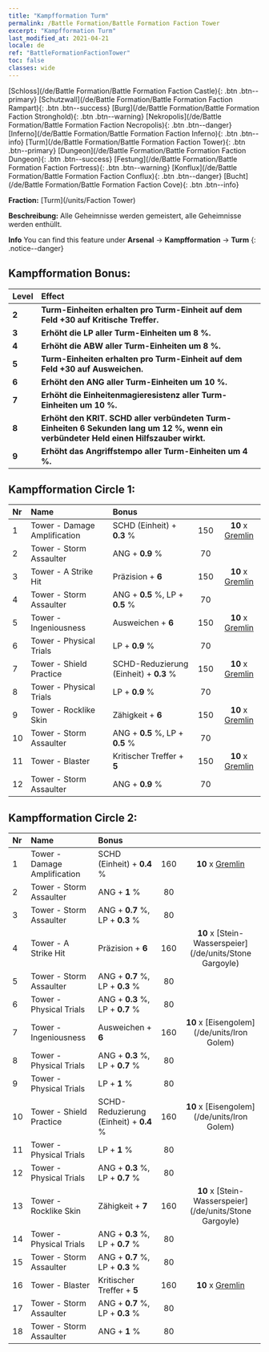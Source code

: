 ```yaml
---
title: "Kampfformation Turm"
permalink: /Battle Formation/Battle Formation Faction Tower
excerpt: "Kampfformation Turm"
last_modified_at: 2021-04-21
locale: de
ref: "BattleFormationFactionTower"
toc: false
classes: wide
---
```

 [Schloss](/de/Battle Formation/Battle Formation Faction Castle){: .btn .btn--primary} [Schutzwall](/de/Battle Formation/Battle Formation Faction Rampart){: .btn .btn--success} [Burg](/de/Battle Formation/Battle Formation Faction Stronghold){: .btn .btn--warning} [Nekropolis](/de/Battle Formation/Battle Formation Faction Necropolis){: .btn .btn--danger} [Inferno](/de/Battle Formation/Battle Formation Faction Inferno){: .btn .btn--info} [Turm](/de/Battle Formation/Battle Formation Faction Tower){: .btn .btn--primary} [Dungeon](/de/Battle Formation/Battle Formation Faction Dungeon){: .btn .btn--success} [Festung](/de/Battle Formation/Battle Formation Faction Fortress){: .btn .btn--warning} [Konflux](/de/Battle Formation/Battle Formation Faction Conflux){: .btn .btn--danger} [Bucht](/de/Battle Formation/Battle Formation Faction Cove){: .btn .btn--info} 

  **Fraction:** [Turm](/units/Faction Tower)

  **Beschreibung:** Alle Geheimnisse werden gemeistert, alle Geheimnisse werden enthüllt.

**Info** You can find this feature under **Arsenal** -> **Kampfformation** -> **Turm** 
{: .notice--danger}

## Kampfformation Bonus:

  | Level |         Effect        |
  |:------|:---------------------|
  | **2** | **Turm-Einheiten erhalten pro Turm-Einheit auf dem Feld +30 auf Kritische Treffer.** |
  | **3** | **Erhöht die LP aller Turm-Einheiten um 8 %.** |
  | **4** | **Erhöht die ABW aller Turm-Einheiten um 8 %.** |
  | **5** | **Turm-Einheiten erhalten pro Turm-Einheit auf dem Feld +30 auf Ausweichen.** |
  | **6** | **Erhöht den ANG aller Turm-Einheiten um 10 %.** |
  | **7** | **Erhöht die Einheitenmagieresistenz aller Turm-Einheiten um 10 %.** |
  | **8** | **Erhöht den KRIT. SCHD aller verbündeten Turm-Einheiten 6 Sekunden lang um 12 %, wenn ein verbündeter Held einen Hilfszauber wirkt.** |
  | **9** | **Erhöht das Angriffstempo aller Turm-Einheiten um 4 %.** |

## Kampfformation Circle 1:

  |  Nr  |  Name   |  Bonus  | <i class="fas fa-flask"/>  |  <i class="fab fa-optin-monster"/> |
  |:-----|:--------------------|:---------|:-----------------:|:----------------:|
  | 1 | Tower - Damage Amplification | SCHD (Einheit) + **0.3** % | 150 |  **10** x [Gremlin](/de/units/Gremlin) |
  | 2 | Tower - Storm Assaulter | ANG + **0.9** % | 70 |   |
  | 3 | Tower - A Strike Hit | Präzision + **6**  | 150 |  **10** x [Gremlin](/de/units/Gremlin) |
  | 4 | Tower - Storm Assaulter | ANG + **0.5** %, LP + **0.5** % | 70 |   |
  | 5 | Tower - Ingeniousness | Ausweichen + **6**  | 150 |  **10** x [Gremlin](/de/units/Gremlin) |
  | 6 | Tower - Physical Trials | LP + **0.9** % | 70 |   |
  | 7 | Tower - Shield Practice | SCHD-Reduzierung (Einheit) + **0.3** % | 150 |  **10** x [Gremlin](/de/units/Gremlin) |
  | 8 | Tower - Physical Trials | LP + **0.9** % | 70 |   |
  | 9 | Tower - Rocklike Skin | Zähigkeit + **6**  | 150 |  **10** x [Gremlin](/de/units/Gremlin) |
  | 10 | Tower - Storm Assaulter | ANG + **0.5** %, LP + **0.5** % | 70 |   |
  | 11 | Tower - Blaster | Kritischer Treffer + **5**  | 150 |  **10** x [Gremlin](/de/units/Gremlin) |
  | 12 | Tower - Storm Assaulter | ANG + **0.9** % | 70 |   |
  


## Kampfformation Circle 2:

  |  Nr  |  Name   |  Bonus  | <i class="fas fa-flask"/>  |  <i class="fab fa-optin-monster"/> |
  |:-----|:--------------------|:---------|:-----------------:|:----------------:|
  | 1 | Tower - Damage Amplification | SCHD (Einheit) + **0.4** % | 160 |  **10** x [Gremlin](/de/units/Gremlin) |
  | 2 | Tower - Storm Assaulter | ANG + **1** % | 80 |   |
  | 3 | Tower - Storm Assaulter | ANG + **0.7** %, LP + **0.3** % | 80 |   |
  | 4 | Tower - A Strike Hit | Präzision + **6**  | 160 |  **10** x [Stein-Wasserspeier](/de/units/Stone Gargoyle) |
  | 5 | Tower - Storm Assaulter | ANG + **0.7** %, LP + **0.3** % | 80 |   |
  | 6 | Tower - Physical Trials | ANG + **0.3** %, LP + **0.7** % | 80 |   |
  | 7 | Tower - Ingeniousness | Ausweichen + **6**  | 160 |  **10** x [Eisengolem](/de/units/Iron Golem) |
  | 8 | Tower - Physical Trials | ANG + **0.3** %, LP + **0.7** % | 80 |   |
  | 9 | Tower - Physical Trials | LP + **1** % | 80 |   |
  | 10 | Tower - Shield Practice | SCHD-Reduzierung (Einheit) + **0.4** % | 160 |  **10** x [Eisengolem](/de/units/Iron Golem) |
  | 11 | Tower - Physical Trials | LP + **1** % | 80 |   |
  | 12 | Tower - Physical Trials | ANG + **0.3** %, LP + **0.7** % | 80 |   |
  | 13 | Tower - Rocklike Skin | Zähigkeit + **7**  | 160 |  **10** x [Stein-Wasserspeier](/de/units/Stone Gargoyle) |
  | 14 | Tower - Physical Trials | ANG + **0.3** %, LP + **0.7** % | 80 |   |
  | 15 | Tower - Storm Assaulter | ANG + **0.7** %, LP + **0.3** % | 80 |   |
  | 16 | Tower - Blaster | Kritischer Treffer + **5**  | 160 |  **10** x [Gremlin](/de/units/Gremlin) |
  | 17 | Tower - Storm Assaulter | ANG + **0.7** %, LP + **0.3** % | 80 |   |
  | 18 | Tower - Storm Assaulter | ANG + **1** % | 80 |   |
  

